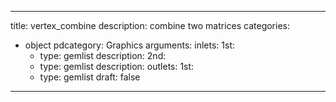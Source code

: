 
---
title: vertex_combine
description: combine two matrices
categories:
  - object
pdcategory: Graphics
arguments:
inlets:
  1st:
    - type: gemlist
      description:
  2nd:
    - type: gemlist
      description:
outlets:
  1st:
    - type: gemlist
draft: false
---

